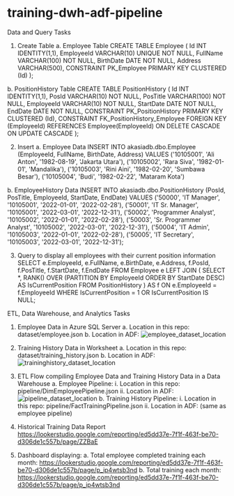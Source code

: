 # training-dwh-adf-pipeline

Data and Query Tasks
1. Create Table
  a. Employee Table
    CREATE TABLE Employee (
      Id INT IDENTITY(1,1),
      EmployeeId VARCHAR(10) UNIQUE NOT NULL,
      FullName VARCHAR(100) NOT NULL,
      BirthDate DATE NOT NULL,
      Address VARCHAR(500),
      CONSTRAINT PK_Employee
          PRIMARY KEY CLUSTERED (Id)
  );

  b. PositionHistory Table
    CREATE TABLE PositionHistory (
      Id INT IDENTITY(1,1),
      PosId VARCHAR(10) NOT NULL,
      PosTitle VARCHAR(100) NOT NULL,
      EmployeeId VARCHAR(10) NOT NULL,
      StartDate DATE NOT NULL,
      EndDate DATE NOT NULL,
      CONSTRAINT PK_PositionHistory
          PRIMARY KEY CLUSTERED (Id),
      CONSTRAINT FK_PositionHistory_Employee FOREIGN KEY (EmployeeId)
          REFERENCES Employee(EmployeeId)
      ON DELETE CASCADE
      ON UPDATE CASCADE
  );

2. Insert
  a. Employee Data
    INSERT INTO akasiadb.dbo.Employee (EmployeeId, FullName, BirthDate, Address) VALUES 
    ('10105001', 'Ali Anton', '1982-08-19', 'Jakarta Utara'),
    ('10105002', 'Rara Siva', '1982-01-01', 'Mandalika'),
    ('10105003', 'Rini Aini', '1982-02-20', 'Sumbawa Besar'),
    ('10105004', 'Budi', '1982-02-22', 'Mataram Kota')

  b. EmployeeHistory Data
    INSERT INTO akasiadb.dbo.PositionHistory (PosId, PosTitle, EmployeeId, StartDate, EndDate) VALUES 
    ('50000', 'IT Manager', '10105001', '2022-01-01', '2022-02-28'),
    ('50001', 'IT Sr. Manager', '10105001', '2022-03-01', '2022-12-31'),
    ('50002', 'Programmer Analyst', '10105002', '2022-01-01', '2022-02-28'),
    ('50003', 'Sr. Programmer Analyst', '10105002', '2022-03-01', '2022-12-31'),
    ('50004', 'IT Admin', '10105003', '2022-01-01', '2022-02-28'),
    ('50005', 'IT Secretary', '10105003', '2022-03-01', '2022-12-31');

3. Query to display all employees with their current position information
     SELECT
      e.EmployeeId,
      e.FullName,
      e.BirthDate,
      e.Address,
      f.PosId,
      f.PosTitle,
      f.StartDate,
      f.EndDate
  FROM
      Employee e
  LEFT JOIN
  (
      SELECT 
          *,
          RANK() OVER (PARTITION BY EmployeeId ORDER BY StartDate DESC) AS IsCurrentPosition
      FROM
          PositionHistory
  ) AS f
  ON
     e.EmployeeId = f.EmployeeId 
  WHERE
      IsCurrentPosition = 1 OR IsCurrentPosition IS NULL;
   
ETL, Data Warehouse, and Analytics Tasks
1. Employee Data in Azure SQL Server
  a. Location in this repo: dataset/employee.json
  b. Location in ADF: ![employee_dataset_location](https://github.com/user-attachments/assets/fc835b77-4caf-47cc-81cc-9e02e65dff31)
3. Training History Data in Worksheet
  a. Location in this repo: dataset/training_history.json
  b. Location in ADF: ![traininghistory_dataset_location](https://github.com/user-attachments/assets/4d84479f-8793-4a6c-af10-de685f76bfd9)

5. ETL Flow compiling Employee Data and Training History Data in a Data Warehouse
  a. Employee Pipeline:
      i. Location in this repo: pipeline/DimEmployeePipeline.json
      ii. Location in ADF: ![pipeline_dataset_location](https://github.com/user-attachments/assets/fc21099d-dfd2-4164-ba77-a87ea59df12d)
  b. Training History Pipeline:
      i. Location in this repo: pipeline/FactTrainingPipeline.json
      ii. Location in ADF: (same as employee pipeline)

7. Historical Training Data Report
   https://lookerstudio.google.com/reporting/ed5dd37e-7f1f-463f-be70-d306de1c557b/page/ZZBaE
   
9. Dashboard displaying:
   a. Total employee completed training each month: https://lookerstudio.google.com/reporting/ed5dd37e-7f1f-463f-be70-d306de1c557b/page/p_ip4wtsb3nd
   b. Total training each month: https://lookerstudio.google.com/reporting/ed5dd37e-7f1f-463f-be70-d306de1c557b/page/p_ip4wtsb3nd
